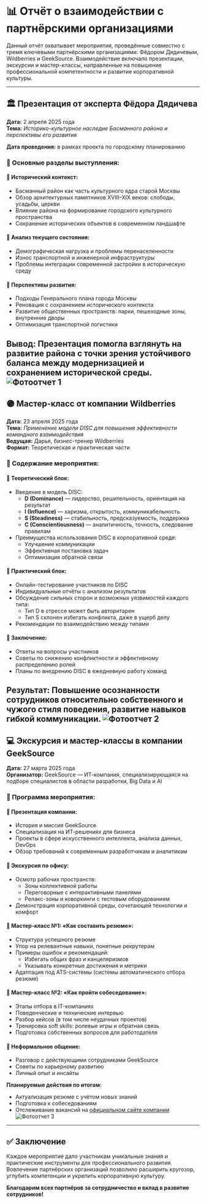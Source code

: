 # 📊 Отчёт о взаимодействии с партнёрскими организациями

Данный отчёт охватывает мероприятия, проведённые совместно с тремя ключевыми партнёрскими организациями: Фёдором Дядичевым, Wildberries и GeekSource. Взаимодействие включало презентации, экскурсии и мастер-классы, направленные на повышение профессиональной компетентности и развитие корпоративной культуры.

---

## 🏛 Презентация от эксперта Фёдора Дядичева  
**Дата:** 2 апреля 2025 года  
**Тема:** _Историко-культурное наследие Басманного района и перспективы его развития_

**Дата проведения:** в рамках проекта по городскому планированию

### 📌 Основные разделы выступления:

#### 🔹 Исторический контекст:
- Басманный район как часть культурного ядра старой Москвы
- Обзор архитектурных памятников XVIII–XIX веков: слободы, усадьбы, церкви
- Влияние района на формирование городского культурного пространства
- Сохранение исторических объектов в современном ландшафте

#### 🔹 Анализ текущего состояния:
- Демографическая нагрузка и проблемы перенаселенности
- Износ транспортной и инженерной инфраструктуры
- Проблемы интеграции современной застройки в историческую среду

#### 🔹 Перспективы развития:
- Подходы Генерального плана города Москвы
- Реновация с сохранением исторического контекста
- Развитие общественных пространств: парки, пешеходные зоны, внутренние дворы
- Оптимизация транспортной логистики

**Вывод:** Презентация помогла взглянуть на развитие района с точки зрения устойчивого баланса между модернизацией и сохранением исторической среды.
![Фотоотчет 1](photo1.jpg)
---

## 🟣 Мастер-класс от компании Wildberries  
**Дата:** 23 апреля 2025 года  
**Тема:** _Применение модели DISC для повышения эффективности командного взаимодействия_  
**Ведущая:** Дарья, бизнес-тренер Wildberries  
**Формат:** Теоретическая и практическая части

### 📌 Содержание мероприятия:

#### 🔹 Теоретический блок:
- Введение в модель DISC:
  - **D (Dominance)** — лидерство, решительность, ориентация на результат
  - **I (Influence)** — харизма, открытость, коммуникабельность
  - **S (Steadiness)** — стабильность, предсказуемость, поддержка
  - **C (Conscientiousness)** — аналитичность, точность, следование правилам
- Преимущества использования DISC в корпоративной среде:
  - Улучшение коммуникации
  - Эффективная постановка задач
  - Оптимизация обратной связи

#### 🔹 Практический блок:
- Онлайн-тестирование участников по DISC
- Индивидуальные отчёты с анализом результатов
- Обсуждение сильных сторон и возможных уязвимостей каждого типа:
  - Тип D в стрессе может быть авторитарен
  - Тип S склонен избегать конфликта, даже в ущерб делу
- Рекомендации по взаимодействию между типами

#### 🔹 Заключение:
- Ответы на вопросы участников
- Советы по снижению конфликтности и эффективному распределению ролей
- Планы по внедрению DISC в ежедневную работу команд

**Результат:** Повышение осознанности сотрудников относительно собственного и чужого стиля поведения, развитие навыков гибкой коммуникации.
![Фотоотчет 2](photo2.jpg)
---

## 💻 Экскурсия и мастер-классы в компании GeekSource  
**Дата:** 27 марта 2025 года  
**Организатор:** GeekSource — ИТ-компания, специализирующаяся на подборе специалистов в области разработки, Big Data и AI

### 📌 Программа мероприятия:

#### 🔹 Презентация компании:
- История и миссия GeekSource
- Специализация на ИТ-решениях для бизнеса
- Проекты в сфере искусственного интеллекта, анализа данных, DevOps
- Обзор требований к современным разработчикам и аналитикам

#### 🔹 Экскурсия по офису:
- Осмотр рабочих пространств:
  - Зоны коллективной работы
  - Переговорные с интерактивными панелями
  - Релакс-зоны и коворкинги с тестовым оборудованием
- Демонстрация корпоративной среды, сочетающей технологии и комфорт

#### 🔹 Мастер-класс №1: «Как составить резюме»:
- Структура успешного резюме
- Упор на релевантные навыки, понятные рекрутерам
- Примеры ошибок и рекомендаций:
  - Избегать общих фраз и канцеляризмов
  - Указывать конкретные достижения и метрики
- Адаптация под ATS-системы (системы автоматического отбора резюме)

#### 🔹 Мастер-класс №2: «Как пройти собеседование»:
- Этапы отбора в IT-компаниях
- Поведенческие и технические интервью
- Разбор кейсов (в том числе неудачных проектов)
- Тренировка soft skills: ролевые игры и обратная связь
- Подготовка собственных вопросов для работодателя

#### 🔹 Неформальное общение:
- Разговор с действующими сотрудниками GeekSource
- Советы по карьерному развитию
- Личный опыт и инсайты

**Планируемые действия по итогам:**
- Актуализация резюме с учётом новых знаний
- Подготовка к собеседованиям
- Отслеживание вакансий на [официальном сайте компании](https://geeksource.ru)
![Фотоотчет 3](photo3.jpg)
---

## ✅ Заключение

Каждое мероприятие дало участникам уникальные знания и практические инструменты для профессионального развития. Вовлечение партнёрских организаций позволило расширить кругозор, углубить компетенции и укрепить корпоративную культуру.

**Благодарим всех партнёров за сотрудничество и вклад в развитие сотрудников!**
